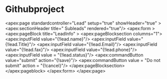 # Githubproject
<apex:page standardcontroller="Lead" setup="true" showHeader="true"  >
   <apex:sectionHeader title=" Subleads" rendered="true"/>
    <apex:form >
     <apex:pageBlock title="LeadInfo" >
       <apex:pageBlocksection columns="1">
         <apex:inputField value="{!lead.name}"/>
            <apex:inputField value="{!lead.Title}"/> 
              <apex:inputField value="{!lead.Email}"/>
                <apex:inputField value="{!lead.fax}"/>
                  <apex:inputField value="{!lead.phone}"/>
                  <apex:inputField value = "{!lead.status}"/>
                     <apex:commandButton value="submit" action="{!save}"/>
                     <apex:commandButton value = "Do not submit" action = "{!cancel}"/>
             </apex:pageBlocksection>
         </apex:pageblock>
  </apex:form>
 </apex:page>
